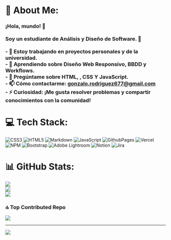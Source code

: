 # 💫 About Me:
### ¡Hola, mundo! 👋<br><br>Soy un estudiante de Análisis y Diseño de Software. 🚀<br><br>- 🔭 Estoy trabajando en proyectos personales y de la universidad.<br>- 🌱 Aprendiendo sobre **Diseño Web Responsivo**, **BBDD** y **Workflows**.<br>- 💬 Pregúntame sobre **HTML**, , **CSS** Y **JavaScript**.<br>- 📫 Cómo contactarme: gonzalo.rodriguez677@gmail.com<br>- ⚡ Curiosidad: ¡Me gusta resolver problemas y compartir conocimientos con la comunidad!<br>


# 💻 Tech Stack:
![CSS3](https://img.shields.io/badge/css3-%231572B6.svg?style=for-the-badge&logo=css3&logoColor=white) ![HTML5](https://img.shields.io/badge/html5-%23E34F26.svg?style=for-the-badge&logo=html5&logoColor=white) ![Markdown](https://img.shields.io/badge/markdown-%23000000.svg?style=for-the-badge&logo=markdown&logoColor=white) ![JavaScript](https://img.shields.io/badge/javascript-%23323330.svg?style=for-the-badge&logo=javascript&logoColor=%23F7DF1E) ![GithubPages](https://img.shields.io/badge/github%20pages-121013?style=for-the-badge&logo=github&logoColor=white) ![Vercel](https://img.shields.io/badge/vercel-%23000000.svg?style=for-the-badge&logo=vercel&logoColor=white) ![NPM](https://img.shields.io/badge/NPM-%23CB3837.svg?style=for-the-badge&logo=npm&logoColor=white) ![Bootstrap](https://img.shields.io/badge/bootstrap-%238511FA.svg?style=for-the-badge&logo=bootstrap&logoColor=white) ![Adobe Lightroom](https://img.shields.io/badge/Adobe%20Lightroom-31A8FF.svg?style=for-the-badge&logo=Adobe%20Lightroom&logoColor=white) ![Notion](https://img.shields.io/badge/Notion-%23000000.svg?style=for-the-badge&logo=notion&logoColor=white) ![Jira](https://img.shields.io/badge/jira-%230A0FFF.svg?style=for-the-badge&logo=jira&logoColor=white)
# 📊 GitHub Stats:
![](https://github-readme-stats.vercel.app/api?username=gonzalolrodriguez&theme=dark&hide_border=false&include_all_commits=false&count_private=false)<br/>
![](https://github-readme-streak-stats.herokuapp.com/?user=gonzalolrodriguez&theme=dark&hide_border=false)<br/>
![](https://github-readme-stats.vercel.app/api/top-langs/?username=gonzalolrodriguez&theme=dark&hide_border=false&include_all_commits=false&count_private=false&layout=compact)

### 🔝 Top Contributed Repo
![](https://github-contributor-stats.vercel.app/api?username=gonzalolrodriguez&limit=5&theme=dark&combine_all_yearly_contributions=true)

---
[![](https://visitcount.itsvg.in/api?id=gonzalolrodriguez&icon=5&color=6)](https://visitcount.itsvg.in)

<!-- Proudly created with GPRM ( https://gprm.itsvg.in ) -->
